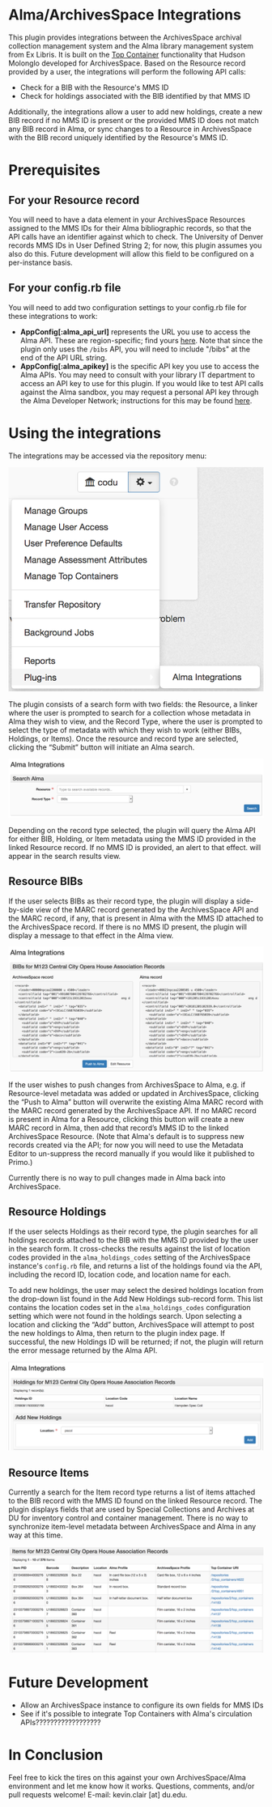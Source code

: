 # Alma/ArchivesSpace Integrations

This plugin provides integrations between the ArchivesSpace archival collection management system and the Alma library management system from Ex Libris. It is built on the [Top Container](https://github.com/hudmol/container_management) functionality that Hudson Molonglo developed for ArchivesSpace. Based on the Resource record provided by a user, the integrations will perform the following API calls:

* Check for a BIB with the Resource's MMS ID
* Check for holdings associated with the BIB identified by that MMS ID

Additionally, the integrations allow a user to add new holdings, create a new BIB record if no MMS ID is present or the provided MMS ID does not match any BIB record in Alma, or sync changes to a Resource in ArchivesSpace with the BIB record uniquely identified by the Resource's MMS ID.

# Prerequisites

## For your Resource record

You will need to have a data element in your ArchivesSpace Resources assigned to the MMS IDs for their Alma bibliographic records, so that the API calls have an identifier against which to check. The University of Denver records MMS IDs in User Defined String 2; for now, this plugin assumes you also do this. Future development will allow this field to be configured on a per-instance basis.

## For your config.rb file

You will need to add two configuration settings to your config.rb file for these integrations to work:

* **AppConfig[:alma_api_url]** represents the URL you use to access the Alma API. These are region-specific; find yours [here](https://developers.exlibrisgroup.com/alma/apis#calling). Note that since the plugin only uses the `/bibs` API, you will need to include "/bibs" at the end of the API URL string.
* **AppConfig[:alma_apikey]** is the specific API key you use to access the Alma APIs. You may need to consult with your library IT department to access an API key to use for this plugin. If you would like to test API calls against the Alma sandbox, you may request a personal API key through the Alma Developer Network; instructions for this may be found [here](https://developers.exlibrisgroup.com/alma/apis#logging).

# Using the integrations

The integrations may be accessed via the repository menu:

![Access the plugin by clicking on the repository menu dropdown. Hover over "Plugins," then select "Alma Integrations."](docs/plugin_menu.png)

The plugin consists of a search form with two fields: the Resource, a linker where the user is prompted to search for a collection whose metadata in Alma they wish to view, and the Record Type, where the user is prompted to select the type of metadata with which they wish to work (either BIBs, Holdings, or Items). Once the resource and record type are selected, clicking the “Submit” button will initiate an Alma search.

![The Alma Integrations plugin index. Two fields are required: the Resource to be searched, and the Alma record type whose data the user would like to see.](docs/plugin_index.png)

Depending on the record type selected, the plugin will query the Alma API for either BIB, Holding, or Item metadata using the MMS ID provided in the linked Resource record. If no MMS ID is provided, an alert to that effect. will appear in the search results view.

## Resource BIBs

If the user selects BIBs as their record type, the plugin will display a side-by-side view of the MARC record generated by the ArchivesSpace API and the MARC record, if any, that is present in Alma with the MMS ID attached to the ArchivesSpace record. If there is no MMS ID present, the plugin will display a message to that effect in the Alma view.

![The BIBs view in the Alma Integrations plugin. Displays side-by-side MARC representations of the linked Resource, one generated by the ArchivesSpace API and one as it is recorded in Alma.](docs/plugin_bibs.png)

If the user wishes to push changes from ArchivesSpace to Alma, e.g. if Resource-level metadata was added or updated in ArchivesSpace, clicking the “Push to Alma” button will overwrite the existing Alma MARC record with the MARC record generated by the ArchivesSpace API. If no MARC record is present in Alma for a Resource, clicking this button will create a new MARC record in Alma, then add that record’s MMS ID to the linked ArchivesSpace Resource. (Note that Alma's default is to suppress new records created via the API; for now you will need to use the Metadata Editor to un-suppress the record manually if you would like it published to Primo.)

Currently there is no way to pull changes made in Alma back into ArchivesSpace.

## Resource Holdings

If the user selects Holdings as their record type, the plugin searches for all holdings records attached to the BIB with the MMS ID provided by the user in the search form. It cross-checks the results against the list of location codes provided in the `alma_holdings_codes` setting of the ArchivesSpace instance's `config.rb` file, and returns a list of the holdings found via the API, including the record ID, location code, and location name for each.

To add new holdings, the user may select the desired holdings location from the drop-down list found in the Add New Holdings sub-record form. This list contains the location codes set in the `alma_holdings_codes` configuration setting which were not found in the holdings search. Upon selecting a location and clicking the “Add” button, ArchivesSpace will attempt to post the new holdings to Alma, then return to the plugin index page. If successful, the new Holdings ID will be returned; if not, the plugin will return the error message returned by the Alma API.

![Holdings results from the Alma Integrations plugin](docs/plugin_holdings.png)

## Resource Items

Currently a search for the Item record type returns a list of items attached to the BIB record with the MMS ID found on the linked Resource record. The plugin displays fields that are used by Special Collections and Archives at DU for inventory control and container management. There is no way to synchronize item-level metadata between ArchivesSpace and Alma in any way at this time.

![Item results from the Alma Integrations plugin](docs/plugin_items.png)

# Future Development

* Allow an ArchivesSpace instance to configure its own fields for MMS IDs
* See if it's possible to integrate Top Containers with Alma's circulation APIs??????????????????

# In Conclusion

Feel free to kick the tires on this against your own ArchivesSpace/Alma environment and let me know how it works. Questions, comments, and/or pull requests welcome! E-mail: kevin.clair [at] du.edu.
